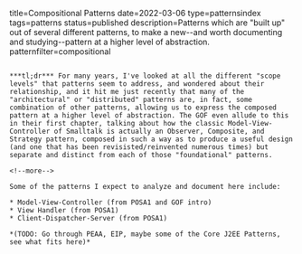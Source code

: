 title=Compositional Patterns
date=2022-03-06
type=patternsindex
tags=patterns
status=published
description=Patterns which are "built up" out of several different patterns, to make a new--and worth documenting and studying--pattern at a higher level of abstraction.
patternfilter=compositional
~~~~~~

***tl;dr*** For many years, I've looked at all the different "scope levels" that patterns seem to address, and wondered about their relationship, and it hit me just recently that many of the "architectural" or "distributed" patterns are, in fact, some combination of other patterns, allowing us to express the composed pattern at a higher level of abstraction. The GOF even allude to this in their first chapter, talking about how the classic Model-View-Controller of Smalltalk is actually an Observer, Composite, and Strategy pattern, composed in such a way as to produce a useful design (and one that has been revisisted/reinvented numerous times) but separate and distinct from each of those "foundational" patterns.

<!--more-->

Some of the patterns I expect to analyze and document here include:

* Model-View-Controller (from POSA1 and GOF intro)
* View Handler (from POSA1)
* Client-Dispatcher-Server (from POSA1)

*(TODO: Go through PEAA, EIP, maybe some of the Core J2EE Patterns, see what fits here)*
